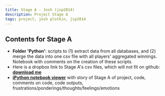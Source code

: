 ```yaml
---
title: Stage A - Josh (jsp2014)
description: Project Stage A
tags: project, josh plotkin, jsp2014
---
```


## Contents for Stage A

* __Folder 'Python'__: scripts to (1) extract data from all databases, and (2) merge the data into one csv file with all players' aggregated winnings. Notebook with comments on the creation of these scripts.
*  Here is a dropbox link to Stage A's csv files, which will not fit on github: __[download me](https://www.dropbox.com/sh/inl7pz9c0p8mlt5/8V06gsvewk)__
* __[iPython notebook viewer](http://nbviewer.ipython.org/github/joshplotkin/edav/blob/gh-pages/projects/jsp2014/StageA/PYTHON/StageA.ipynb?create=1)__ with story of Stage A of project, code, comments on code, code outputs, frustrations/ponderings/thoughts/feelings/emotions